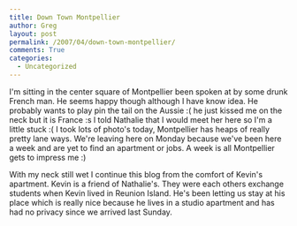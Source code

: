 ```yaml
---
title: Down Town Montpellier
author: Greg
layout: post
permalink: /2007/04/down-town-montpellier/
comments: True
categories:
  - Uncategorized
---
```

I'm sitting in the center square of Montpellier been spoken at by some drunk French man. He seems happy though although I have know idea. He probably wants to play pin the tail on the Aussie :( he just kissed me on the neck but it is France :s l told Nathalie that I would meet her here so I'm a little stuck :( I took lots of photo's today, Montpellier has heaps of really pretty lane ways. We're leaving here on Monday because we've been here a week and are yet to find an apartment or jobs. A week is all Montpellier gets to impress me :)

With my neck still wet I continue this blog from the comfort of Kevin's apartment. Kevin is a friend of Nathalie's. They were each others exchange students when Kevin lived in Reunion Island. He's been letting us stay at his place which is really nice because he lives in a studio apartment and has had no privacy since we arrived last Sunday.